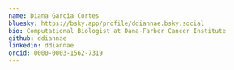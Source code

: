 ```yaml
---
name: Diana Garcia Cortes
bluesky: https://bsky.app/profile/ddiannae.bsky.social
bio: Computational Biologist at Dana-Farber Cancer Institute
github: ddiannae
linkedin: ddiannae
orcid: 0000-0003-1562-7319
---
```

